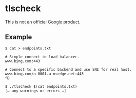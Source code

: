 # tlscheck

This is not an official Google product.

## Example

```
$ cat > endpoints.txt

# Simple connect to load balancer.
www.bing.com:443

# Connect to a specific backend and use SNI for real host.
www.bing.com/a-0001.a-msedge.net:443
^D

$ ./tlscheck $(cat endpoints.txt)
[… any warnings or errors …]
```
